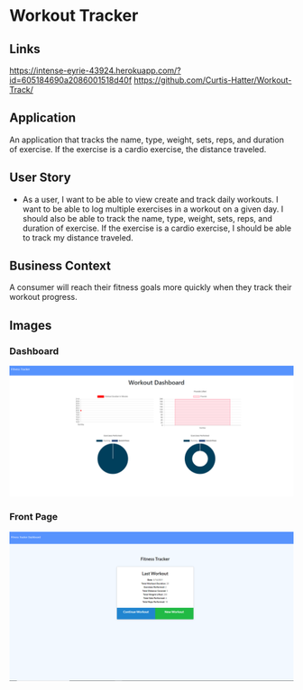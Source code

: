 # Workout Tracker

## Links
https://intense-eyrie-43924.herokuapp.com/?id=605184690a2086001518d40f
https://github.com/Curtis-Hatter/Workout-Track/

## Application
An application that tracks the name, type, weight, sets, reps, and duration of exercise. If the exercise is a cardio exercise, the distance traveled.

## User Story

* As a user, I want to be able to view create and track daily workouts. I want to be able to log multiple exercises in a workout on a given day. I should also be able to track the name, type, weight, sets, reps, and duration of exercise. If the exercise is a cardio exercise, I should be able to track my distance traveled.

## Business Context

A consumer will reach their fitness goals more quickly when they track their workout progress.

## Images

### Dashboard
![Workout Tracker Dashboard](./app/seeders/Dashboard.png)

### Front Page
![Workout Tracker Front Page](./app/seeders/frontpage.png)
